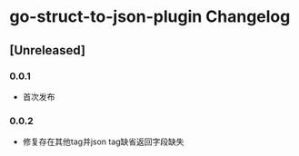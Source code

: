 <!-- Keep a Changelog guide -> https://keepachangelog.com -->

# go-struct-to-json-plugin Changelog

## [Unreleased]
### 0.0.1
- 首次发布

### 0.0.2
- 修复存在其他tag并json tag缺省返回字段缺失
